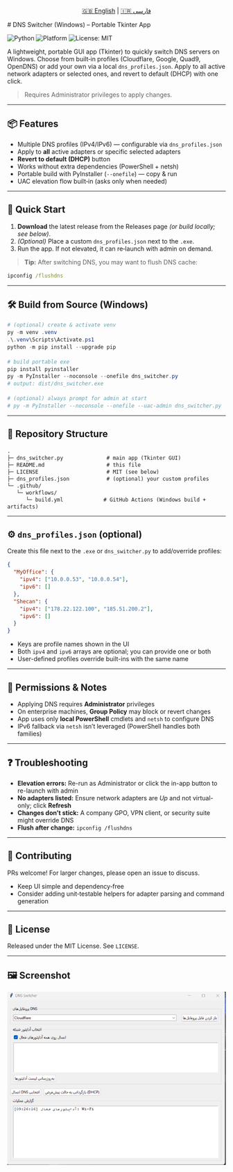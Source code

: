 <p align="center">
  <a href="README.md">🇬🇧 English</a> |
  <a href="README.fa.md">🇮🇷 فارسی</a>
</p>
# DNS Switcher (Windows) – Portable Tkinter App

![Python](https://img.shields.io/badge/Python-3.10%2B-blue)
![Platform](https://img.shields.io/badge/Platform-Windows-2ea44f)
![License: MIT](https://img.shields.io/badge/License-MIT-yellow)

A lightweight, portable GUI app (Tkinter) to quickly switch DNS servers on Windows. Choose from built‑in profiles (Cloudflare, Google, Quad9, OpenDNS) or add your own via a local `dns_profiles.json`. Apply to all active network adapters or selected ones, and revert to default (DHCP) with one click.

> Requires Administrator privileges to apply changes.

---

## 📦 Features
- Multiple DNS profiles (IPv4/IPv6) — configurable via `dns_profiles.json`
- Apply to **all** active adapters or specific selected adapters
- **Revert to default (DHCP)** button
- Works without extra dependencies (PowerShell + netsh)
- Portable build with PyInstaller (`--onefile`) — copy & run
- UAC elevation flow built‑in (asks only when needed)

---

## 🚀 Quick Start
1. **Download** the latest release from the Releases page *(or build locally; see below)*.
2. *(Optional)* Place a custom `dns_profiles.json` next to the `.exe`.
3. Run the app. If not elevated, it can re‑launch with admin on demand.

> **Tip:** After switching DNS, you may want to flush DNS cache:
```bat
ipconfig /flushdns
```

---

## 🛠 Build from Source (Windows)
```powershell
# (optional) create & activate venv
py -m venv .venv
.\.venv\Scripts\Activate.ps1
python -m pip install --upgrade pip

# build portable exe
pip install pyinstaller
py -m PyInstaller --noconsole --onefile dns_switcher.py
# output: dist/dns_switcher.exe

# (optional) always prompt for admin at start
# py -m PyInstaller --noconsole --onefile --uac-admin dns_switcher.py
```

---

## 📁 Repository Structure
```
.
├─ dns_switcher.py              # main app (Tkinter GUI)
├─ README.md                    # this file
├─ LICENSE                      # MIT (see below)
├─ dns_profiles.json            # (optional) your custom profiles
└─ .github/
   └─ workflows/
      └─ build.yml             # GitHub Actions (Windows build + artifacts)
```

---

## ⚙️ `dns_profiles.json` (optional)
Create this file next to the `.exe` or `dns_switcher.py` to add/override profiles:
```json
{
  "MyOffice": {
    "ipv4": ["10.0.0.53", "10.0.0.54"],
    "ipv6": []
  },
  "Shecan": {
    "ipv4": ["178.22.122.100", "185.51.200.2"],
    "ipv6": []
  }
}
```
- Keys are profile names shown in the UI
- Both `ipv4` and `ipv6` arrays are optional; you can provide one or both
- User-defined profiles override built-ins with the same name

---

## 🔐 Permissions & Notes
- Applying DNS requires **Administrator** privileges
- On enterprise machines, **Group Policy** may block or revert changes
- App uses only **local PowerShell** cmdlets and `netsh` to configure DNS
- IPv6 fallback via `netsh` isn’t leveraged (PowerShell handles both families)

---

## ❓ Troubleshooting
- **Elevation errors:** Re-run as Administrator or click the in-app button to re-launch with admin
- **No adapters listed:** Ensure network adapters are *Up* and not virtual-only; click **Refresh**
- **Changes don’t stick:** A company GPO, VPN client, or security suite might override DNS
- **Flush after change:** `ipconfig /flushdns`

---

## 🤝 Contributing
PRs welcome! For larger changes, please open an issue to discuss.

- Keep UI simple and dependency‑free
- Consider adding unit‑testable helpers for adapter parsing and command generation

---

## 📝 License
Released under the MIT License. See `LICENSE`.

---

## 🖼️ Screenshot

![DNS Switcher UI](docs/screenshot-ui.png)

